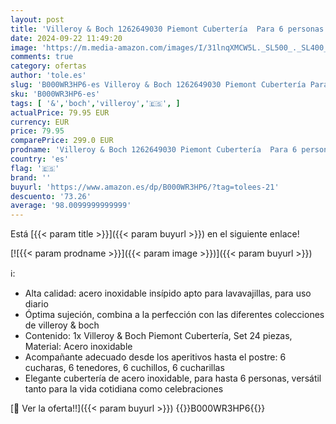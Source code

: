 ```yaml
---
layout: post
title: 'Villeroy & Boch 1262649030 Piemont Cubertería  Para 6 personas  Acero inoxidable  24 piezas'
date: 2024-09-22 11:49:20
image: 'https://m.media-amazon.com/images/I/31lnqXMCW5L._SL500_._SL400_.jpg'
comments: true
category: ofertas
author: 'tole.es'
slug: 'B000WR3HP6-es Villeroy & Boch 1262649030 Piemont Cubertería Para 6...'
sku: 'B000WR3HP6-es'
tags: [ '&','boch','villeroy','🇪🇸', ]
actualPrice: 79.95 EUR
currency: EUR
price: 79.95
comparePrice: 299.0 EUR
prodname: 'Villeroy & Boch 1262649030 Piemont Cubertería  Para 6 personas  Acero inoxidable  24 piezas'
country: 'es'
flag: '🇪🇸'
brand: ''
buyurl: 'https://www.amazon.es/dp/B000WR3HP6/?tag=tolees-21'
descuento: '73.26'
average: '98.0099999999999'
---
```


Está [{{< param title >}}]({{< param buyurl >}}) en el siguiente enlace!

[![{{< param prodname >}}]({{< param image >}})]({{< param buyurl >}})

ℹ️:

- Alta calidad: acero inoxidable insípido apto para lavavajillas, para uso diario
- Óptima sujeción, combina a la perfección con las diferentes colecciones de villeroy & boch
- Contenido: 1x Villeroy & Boch Piemont Cubertería, Set 24 piezas, Material: Acero inoxidable
- Acompañante adecuado desde los aperitivos hasta el postre: 6 cucharas, 6 tenedores, 6 cuchillos, 6 cucharillas
- Elegante cubertería de acero inoxidable, para hasta 6 personas, versátil tanto para la vida cotidiana como celebraciones

[🛒 Ver la oferta!!]({{< param buyurl >}})
{{<world>}}B000WR3HP6{{</world>}}
